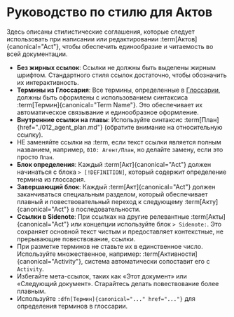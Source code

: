 # Руководство по стилю для Актов

Здесь описаны стилистические соглашения, которые следует использовать при написании или редактировании :term[Актов]{canonical="Act"}, чтобы обеспечить единообразие и читаемость во всей документации.

- **Без жирных ссылок**: Ссылки не должны быть выделены жирным шрифтом. Стандартного стиля ссылок достаточно, чтобы обозначить их интерактивность.
- **Термины из Глоссария**: Все термины, определенные в [Глоссарии](./000_glossary.md), должны быть оформлены с использованием синтаксиса :term[Термин]{canonical="Term Name"}. Это обеспечивает их автоматическое связывание и единообразное оформление.
- **Внутренние ссылки на главы**: Используйте синтаксис :term[План]{href="./012_agent_plan.md"} (обратите внимание на относительную ссылку).
- НЕ заменяйте ссылки на :term, если текст ссылки является полным названием, например, `010: Агент/План`, но делайте замену, если это просто `План`.
- **Блок определения**: Каждый :term[Акт]{canonical="Act"} должен начинаться с блока `> [!DEFINITION]`, который содержит определение термина из глоссария.
- **Завершающий блок**: Каждый :term[Акт]{canonical="Act"} должен заканчиваться специальным разделом, который обеспечивает плавный и повествовательный переход к следующему :term[Акту]{canonical="Act"} в последовательности.
- **Ссылки в Sidenote**: При ссылках на другие релевантные :term[Акты]{canonical="Act"} или концепции используйте блок `> Sidenote:`. Это сохраняет основной текст чистым и предоставляет контекстные, не прерывающие повествование, ссылки.
- При разметке терминов не ставьте их в единственное число. Используйте множественное, например: :term[Активности]{canonical="Activity"}, система автоматически сопоставит его с `Activity`.
- Избегайте мета-ссылок, таких как «Этот документ» или «Следующий документ». Старайтесь делать повествование более плавным.
- Используйте `:dfn[Термин]{canonical="..." href="..."}` для определения терминов в глоссарии.
